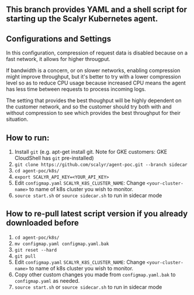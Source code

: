 ## This branch provides YAML and a shell script for starting up the Scalyr Kubernetes agent.

## Configurations and Settings

In this configuration, compression of request data is disabled because on a fast network, it allows for higher
througput.

If bandwidth is a concern, or on slower networks, enabling compression might improve throughput, but it's better
to try with a lower compression level so as to reduce CPU usage because increased CPU means the agent has less time
between requests to process incoming logs.

The setting that provides the best thoughput will be highly dependent on the customer network, and so the customer
should try both with and without compression to see which provides the best throughput for their situation.

## How to run:

1. Install `git` (e.g. apt-get install git.  Note for GKE customers: GKE CloudShell has `git` pre-installed)
2. `git clone https://github.com/scalyr/agent-poc.git --branch sidecar`
3. `cd agent-poc/k8s/`
4. `export SCALYR_API_KEY=<YOUR_API_KEY>`
5. Edit `configmap.yaml` `SCALYR_K8S_CLUSTER_NAME`: Change `<your-cluster-name>` to name of k8s cluster you wish to monitor.
7. `source start.sh` or `source sidecar.sh` to run in sidecar mode

## How to re-pull latest script version if you already downloaded before

1. `cd agent-poc/k8s/`
2. `mv configmap.yaml configmap.yaml.bak`
3. `git reset --hard`
4. `git pull`
5. Edit `configmap.yaml` `SCALYR_K8S_CLUSTER_NAME`: Change `<your-cluster-name>` to name of k8s cluster you wish to monitor.
7. Copy other custom changes you made from `configmap.yaml.bak` to `configmap.yaml` as needed.
8. `source start.sh` or `source sidecar.sh` to run in sidecar mode


